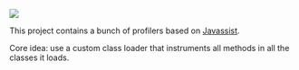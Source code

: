 [![](http://jenkins.imagej.net/job/profilers/lastBuild/badge/icon)](http://jenkins.imagej.net/job/profilers/)

This project contains a bunch of profilers based on
[Javassist](http://javassist.org).

Core idea: use a custom class loader that instruments all methods in all the
classes it loads.
